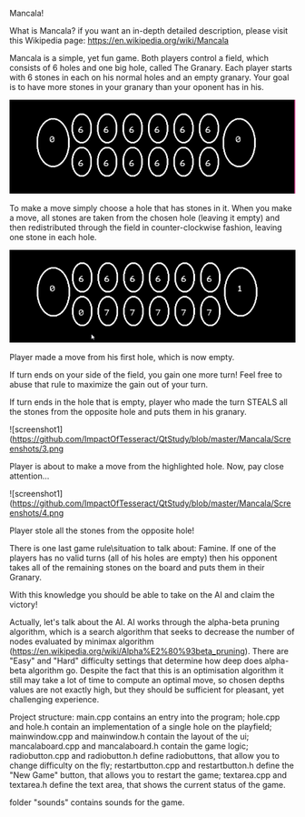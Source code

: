 Mancala!

What is Mancala? if you want an in-depth detailed description, please visit this Wikipedia page: https://en.wikipedia.org/wiki/Mancala

Mancala is a simple, yet fun game. Both players control a field, which consists of 6 holes and one big hole, called The Granary. Each player starts with 6 stones in each on his normal holes and an empty granary. Your goal is to have more stones in your granary than your oponent has in his.

![screenshot1](https://github.com/ImpactOfTesseract/QtStudy/blob/master/Mancala/Screenshots/1.png)

To make a move simply choose a hole that has stones in it. When you make a move, all stones are taken from the chosen hole (leaving it empty) and then redistributed through the field in counter-clockwise fashion, leaving one stone in each hole.

![screenshot1](https://github.com/ImpactOfTesseract/QtStudy/blob/master/Mancala/Screenshots/2.png)

Player made a move from his first hole, which is now empty.

If turn ends on your side of the field, you gain one more turn! Feel free to abuse that rule to maximize the gain out of your turn.

If turn ends in the hole that is empty, player who made the turn STEALS all the stones from the opposite hole and puts them in his granary.

![screenshot1](https://github.com/ImpactOfTesseract/QtStudy/blob/master/Mancala/Screenshots/3.png

Player is about to make a move from the highlighted hole. Now, pay close attention...

![screenshot1](https://github.com/ImpactOfTesseract/QtStudy/blob/master/Mancala/Screenshots/4.png

Player stole all the stones from the opposite hole!

There is one last game rule\situation to talk about: Famine. If one of the players has no valid turns (all of his holes are empty) then his opponent takes all of the remaining stones on the board and puts them in their Granary.

With this knowledge you should be able to take on the AI and claim the victory!

Actually, let's talk about the AI. AI works through the alpha-beta pruning algorithm, which is a search algorithm that seeks to decrease the number of nodes evaluated by minimax algorithm (https://en.wikipedia.org/wiki/Alpha%E2%80%93beta_pruning). There are "Easy" and "Hard" difficulty settings that determine how deep does alpha-beta algorithm go. Despite the fact that this is an optimisation algorithm it still may take a lot of time to compute an optimal move, so chosen depths values are not exactly high, but they should be sufficient for pleasant, yet challenging experience.

Project structure:
main.cpp contains an entry into the program;
hole.cpp and hole.h contain an implementation of a single hole on the playfield;
mainwindow.cpp and mainwindow.h contain the layout of the ui;
mancalaboard.cpp and mancalaboard.h contain the game logic;
radiobutton.cpp and radiobutton.h define radiobuttons, that allow you to change difficulty on the fly;
restartbutton.cpp and restartbutton.h define the "New Game" button, that allows you to restart the game;
textarea.cpp and textarea.h define the text area, that shows the current status of the game.

folder "sounds" contains sounds for the game.
